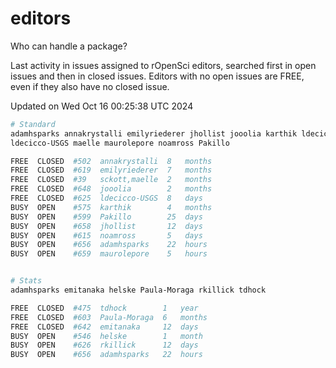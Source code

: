 # editors

Who can handle a package?

Last activity in issues assigned to rOpenSci editors, searched first in open
issues and then in closed issues. Editors with no open issues are FREE, even if
they also have no closed issue.


Updated on Wed Oct 16 00:25:38 UTC 2024

```bash
# Standard
adamhsparks annakrystalli emilyriederer jhollist jooolia karthik ldecicco
ldecicco-USGS maelle maurolepore noamross Pakillo

FREE  CLOSED  #502  annakrystalli  8   months
FREE  CLOSED  #619  emilyriederer  7   months
FREE  CLOSED  #39   sckott,maelle  2   months
FREE  CLOSED  #648  jooolia        2   months
FREE  CLOSED  #625  ldecicco-USGS  8   days
BUSY  OPEN    #575  karthik        4   months
BUSY  OPEN    #599  Pakillo        25  days
BUSY  OPEN    #658  jhollist       12  days
BUSY  OPEN    #615  noamross       5   days
BUSY  OPEN    #656  adamhsparks    22  hours
BUSY  OPEN    #659  maurolepore    5   hours


# Stats
adamhsparks emitanaka helske Paula-Moraga rkillick tdhock

FREE  CLOSED  #475  tdhock        1   year
FREE  CLOSED  #603  Paula-Moraga  6   months
FREE  CLOSED  #642  emitanaka     12  days
BUSY  OPEN    #546  helske        1   month
BUSY  OPEN    #626  rkillick      12  days
BUSY  OPEN    #656  adamhsparks   22  hours
```
